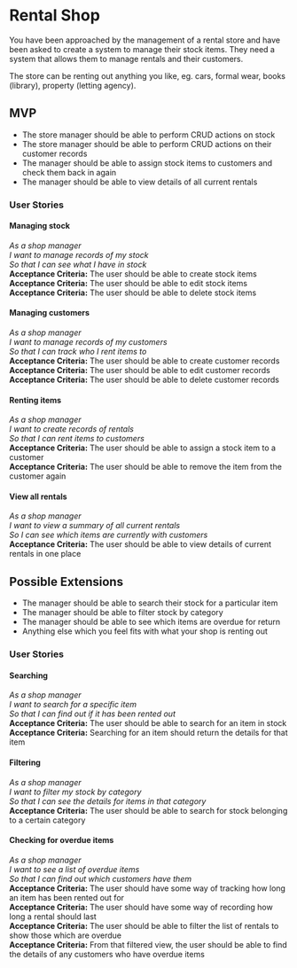 # Rental Shop

You have been approached by the management of a rental store and have been asked to create a system to manage their stock items.  They need a system that allows them to manage rentals and their customers.

The store can be renting out anything you like, eg. cars, formal wear, books (library), property (letting agency).

## MVP

* The store manager should be able to perform CRUD actions on stock
* The store manager should be able to perform CRUD actions on their customer records
* The manager should be able to assign stock items to customers and check them back in again
* The manager should be able to view details of all current rentals

### User Stories

#### Managing stock
_As a shop manager_<br/>
_I want to manage records of my stock_<br/>
_So that I can see what I have in stock_<br/>
**Acceptance Criteria:** The user should be able to create stock items<br/>
**Acceptance Criteria:** The user should be able to edit stock items<br/>
**Acceptance Criteria:** The user should be able to delete stock items<br/>

#### Managing customers
_As a shop manager_<br/>
_I want to manage records of my customers_<br/>
_So that I can track who I rent items to_<br/>
**Acceptance Criteria:** The user should be able to create customer records<br/>
**Acceptance Criteria:** The user should be able to edit customer records<br/>
**Acceptance Criteria:** The user should be able to delete customer records<br/>

#### Renting items
_As a shop manager_<br/>
_I want to create records of rentals_<br/>
_So that I can rent items to customers_<br/>
**Acceptance Criteria:** The user should be able to assign a stock item to a customer<br/>
**Acceptance Criteria:** The user should be able to remove the item from the customer again<br/>

#### View all rentals
_As a shop manager_<br/>
_I want to view a summary of all current rentals_<br/>
_So I can see which items are currently with customers_<br/>
**Acceptance Criteria:** The user should be able to view details of current rentals in one place


## Possible Extensions

* The manager should be able to search their stock for a particular item
* The manager should be able to filter stock by category
* The manager should be able to see which items are overdue for return
* Anything else which you feel fits with what your shop is renting out

### User Stories

#### Searching
_As a shop manager_<br/>
_I want to search for a specific item_<br/>
_So that I can find out if it has been rented out_<br/>
**Acceptance Criteria:** The user should be able to search for an item in stock<br/>
**Acceptance Criteria:** Searching for an item should return the details for that item<br/>

#### Filtering
_As a shop manager_<br/>
_I want to filter my stock by category_<br/>
_So that I can see the details for items in that category_<br/>
**Acceptance Criteria:** The user should be able to search for stock belonging to a certain category<br/>

#### Checking for overdue items
_As a shop manager_<br/>
_I want to see a list of overdue items_<br/>
_So that I can find out which customers have them_<br/>
**Acceptance Criteria:** The user should have some way of tracking how long an item has been rented out for<br/>
**Acceptance Criteria:** The user should have some way of recording how long a rental should last<br/>
**Acceptance Criteria:** The user should be able to filter the list of rentals to show those which are overdue<br/>
**Acceptance Criteria:** From that filtered view, the user should be able to find the details of any customers who have overdue items